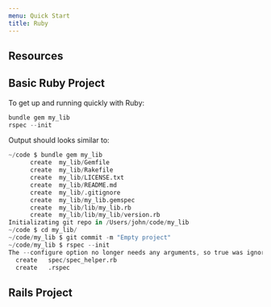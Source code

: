 ```yaml
---
menu: Quick Start
title: Ruby
---
```


## Resources

## Basic Ruby Project

To get up and running quickly with Ruby:

```s
bundle gem my_lib
rspec --init
```

Output should looks similar to:

```s
~/code $ bundle gem my_lib
      create  my_lib/Gemfile
      create  my_lib/Rakefile
      create  my_lib/LICENSE.txt
      create  my_lib/README.md
      create  my_lib/.gitignore
      create  my_lib/my_lib.gemspec
      create  my_lib/lib/my_lib.rb
      create  my_lib/lib/my_lib/version.rb
Initializating git repo in /Users/john/code/my_lib
~/code $ cd my_lib/
~/code/my_lib $ git commit -m "Empty project"
~/code/my_lib $ rspec --init
The --configure option no longer needs any arguments, so true was ignored.
  create   spec/spec_helper.rb
  create   .rspec
```

## Rails Project
